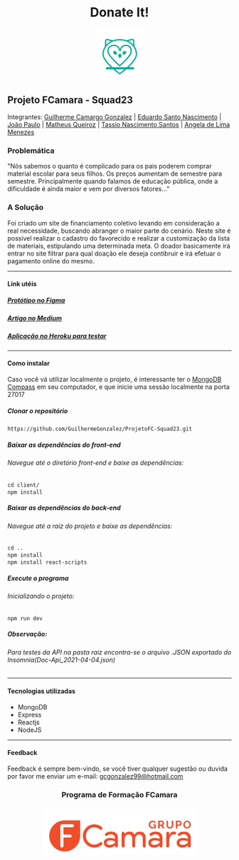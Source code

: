 <h1 width="100%"  align="center">Donate It!</h1>
<h3 width="100%"  align="center"> 
  <img src="./docs/assets/logo1.png" alt="Logo Donate It!">
</h3>

## Projeto FCamara - Squad23
Integrantes: [Guilherme Camargo Gonzalez](https://github.com/GuilhermeGonzalez) |
[Eduardo Santo Nascimento](https://github.com/eduardosantonascimento) |
[João Paulo](https://github.com/joaupaulo) |
[Matheus Queiroz](https://github.com/matheus-92) |
[Tassio Nascimento Santos](https://github.com/tassiosantos) |
[Angela de Lima Menezes](https://www.linkedin.com/in/angela-de-lima-menezes/)

### Problemática
"Nós sabemos o quanto é complicado para os pais
poderem comprar material escolar para seus filhos.
Os preços aumentam de semestre para semestre.
Principalmente quando falamos de educação
pública, onde a dificuldade é ainda maior e vem por
diversos fatores..."

### A Solução
Foi criado um site de financiamento coletivo levando em consideração a real necessidade, buscando abranger o maior parte do cenário. Neste site é possivel realizar o cadastro do favorecido e realizar a customização da lista de materiais, estipulando uma determinada meta.
O doador basicamente irá entrar no site filtrar para qual doação ele deseja contibruir e irá efetuar o pagamento online do mesmo.

<hr/>

#### Link utéis
##### [Protótipo no Figma](https://www.figma.com/file/BgbgJqLWRKqvTffiUXLiS2/Programa-de-Formação-FCamara)
##### [Artigo no Medium](https://angelalmenezes.medium.com/donate-it-a-plataforma-web-que-simplifica-a-doa%C3%A7%C3%A3o-de-material-escolar-38bc6dd6df28)
##### [Aplicação no Heroku para testar](https://donateitprojetofcamara.herokuapp.com)


<hr/>

#### Como instalar
Caso você vá utilizar localmente o projeto, é interessante ter o [MongoDB Compass](https://www.mongodb.com/try/download/compass) em seu computador, e que inicie uma sessão localmente na porta 27017

##### Clonar o repositório
```
https://github.com/GuilhermeGonzalez/ProjetoFC-Squad23.git
```
##### Baixar as dependências do front-end
###### Navegue até o diretório front-end e baixe as dependências:
```
cd client/
npm install
```
##### Baixar as dependências do back-end
###### Navegue até a raiz do projeto e baixe as dependências:
```
cd ..
npm install
npm install react-scripts
```
##### Execute o programa
###### Inicializando o projeto:
```
npm run dev
```
##### Observação:
###### Para testes da API na pasta raiz encontra-se o arquivo .JSON exportado do Insomnia(Doc-Api_2021-04-04.json)

<hr/>

#### Tecnologias utilizadas
- MongoDB
- Express
- Reactjs
- NodeJS

<hr/>


#### Feedback

Feedback é sempre bem-vindo, se você tiver qualquer sugestão ou duvida por favor me enviar um e-mail: gcgonzalez99@hotmail.com

<h3 width="100%"  align="center">Programa de Formação FCamara</h3>
<h3 width="100%"  align="center"> 
  <img src="./docs/assets/bannerFcamara.png" alt="Background Fcamara">
</h3>


